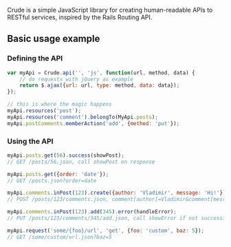 Crude is a simple JavaScript library for creating human-readable APIs to RESTful services, inspired by the Rails Routing API.

## Basic usage example

### Defining the API

```javascript
var myApi = Crude.api('', 'js', function(url, method, data) {
	// do requests with jQuery as example
	return $.ajax({url: url, type: method, data: data});
});

// this is where the magic happens
myApi.resources('post');
myApi.resources('comment').belongTo(MyApi.posts);
myApi.postComments.memberAction('add', {method: 'put'});
```

### Using the API

```javascript
myApi.posts.get(56).success(showPost);
// GET /posts/56.json, call showPost on response

myApi.posts.get({order: 'date'});
// GET /posts.json?order=date

myApi.comments.inPost(123).create({author: 'Vladimir', message: 'Hi!'});
// POST /posts/123/comments.json, comment[author]=Vladimir&comment[message]=Hi!

myApi.comments.inPost(123).add(345).error(handleError);
// PUT /posts/123/comments/345/add.json, call showError if not successful

myApi.request('some/{foo}/url', 'get', {foo: 'custom', baz: 5});
// GET /some/custom/url.json?baz=5
```